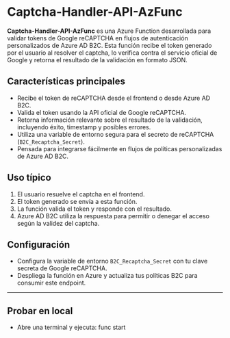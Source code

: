 # Captcha-Handler-API-AzFunc

**Captcha-Handler-API-AzFunc** es una Azure Function desarrollada para validar tokens de Google reCAPTCHA en flujos de autenticación personalizados de Azure AD B2C. Esta función recibe el token generado por el usuario al resolver el captcha, lo verifica contra el servicio oficial de Google y retorna el resultado de la validación en formato JSON.

## Características principales

- Recibe el token de reCAPTCHA desde el frontend o desde Azure AD B2C.
- Valida el token usando la API oficial de Google reCAPTCHA.
- Retorna información relevante sobre el resultado de la validación, incluyendo éxito, timestamp y posibles errores.
- Utiliza una variable de entorno segura para el secreto de reCAPTCHA (`B2C_Recaptcha_Secret`).
- Pensada para integrarse fácilmente en flujos de políticas personalizadas de Azure AD B2C.

## Uso típico

1. El usuario resuelve el captcha en el frontend.
2. El token generado se envía a esta función.
3. La función valida el token y responde con el resultado.
4. Azure AD B2C utiliza la respuesta para permitir o denegar el acceso según la validez del captcha.

## Configuración

- Configura la variable de entorno `B2C_Recaptcha_Secret` con tu clave secreta de Google reCAPTCHA.
- Despliega la función en Azure y actualiza tus políticas B2C para consumir este endpoint.

---
## Probar en local

- Abre una terminal y ejecuta: func start
